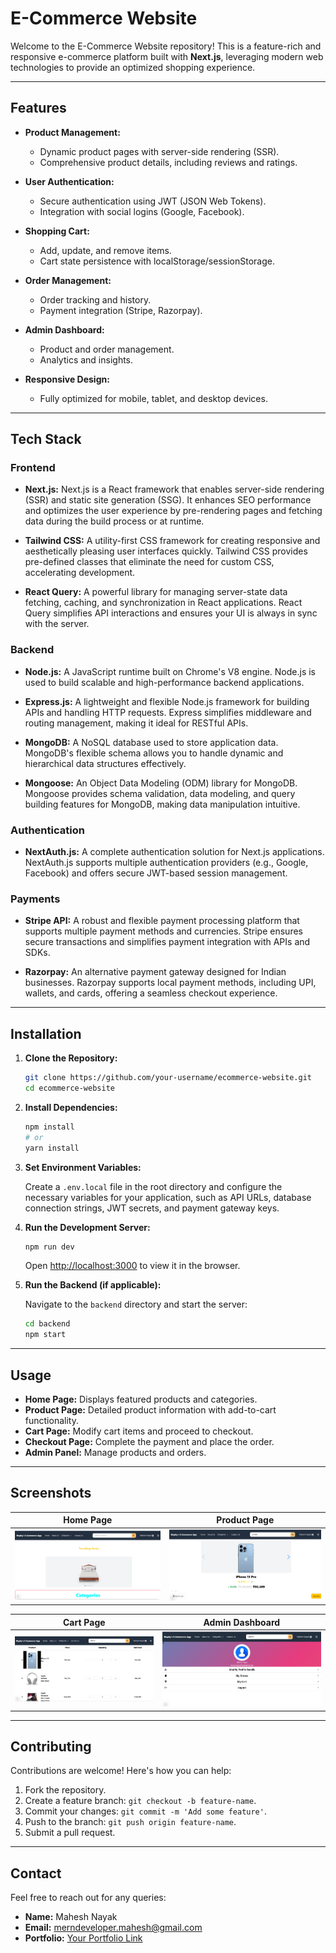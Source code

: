 # E-Commerce Website

Welcome to the E-Commerce Website repository! This is a feature-rich and responsive e-commerce platform built with **Next.js**, leveraging modern web technologies to provide an optimized shopping experience.

---

## Features

- **Product Management:**
  - Dynamic product pages with server-side rendering (SSR).
  - Comprehensive product details, including reviews and ratings.

- **User Authentication:**
  - Secure authentication using JWT (JSON Web Tokens).
  - Integration with social logins (Google, Facebook).

- **Shopping Cart:**
  - Add, update, and remove items.
  - Cart state persistence with localStorage/sessionStorage.

- **Order Management:**
  - Order tracking and history.
  - Payment integration (Stripe, Razorpay).

- **Admin Dashboard:**
  - Product and order management.
  - Analytics and insights.

- **Responsive Design:**
  - Fully optimized for mobile, tablet, and desktop devices.

---

## Tech Stack

### Frontend
- **Next.js:**
  Next.js is a React framework that enables server-side rendering (SSR) and static site generation (SSG). It enhances SEO performance and optimizes the user experience by pre-rendering pages and fetching data during the build process or at runtime.

- **Tailwind CSS:**
  A utility-first CSS framework for creating responsive and aesthetically pleasing user interfaces quickly. Tailwind CSS provides pre-defined classes that eliminate the need for custom CSS, accelerating development.

- **React Query:**
  A powerful library for managing server-state data fetching, caching, and synchronization in React applications. React Query simplifies API interactions and ensures your UI is always in sync with the server.

### Backend
- **Node.js:**
  A JavaScript runtime built on Chrome's V8 engine. Node.js is used to build scalable and high-performance backend applications.

- **Express.js:**
  A lightweight and flexible Node.js framework for building APIs and handling HTTP requests. Express simplifies middleware and routing management, making it ideal for RESTful APIs.

- **MongoDB:**
  A NoSQL database used to store application data. MongoDB's flexible schema allows you to handle dynamic and hierarchical data structures effectively.

- **Mongoose:**
  An Object Data Modeling (ODM) library for MongoDB. Mongoose provides schema validation, data modeling, and query building features for MongoDB, making data manipulation intuitive.

### Authentication
- **NextAuth.js:**
  A complete authentication solution for Next.js applications. NextAuth.js supports multiple authentication providers (e.g., Google, Facebook) and offers secure JWT-based session management.

### Payments
- **Stripe API:**
  A robust and flexible payment processing platform that supports multiple payment methods and currencies. Stripe ensures secure transactions and simplifies payment integration with APIs and SDKs.

- **Razorpay:**
  An alternative payment gateway designed for Indian businesses. Razorpay supports local payment methods, including UPI, wallets, and cards, offering a seamless checkout experience.

---

## Installation

1. **Clone the Repository:**

   ```bash
   git clone https://github.com/your-username/ecommerce-website.git
   cd ecommerce-website
   ```

2. **Install Dependencies:**

   ```bash
   npm install
   # or
   yarn install
   ```

3. **Set Environment Variables:**

   Create a `.env.local` file in the root directory and configure the necessary variables for your application, such as API URLs, database connection strings, JWT secrets, and payment gateway keys.

4. **Run the Development Server:**

   ```bash
   npm run dev
   ```

   Open [http://localhost:3000](http://localhost:3000) to view it in the browser.

5. **Run the Backend (if applicable):**

   Navigate to the `backend` directory and start the server:

   ```bash
   cd backend
   npm start
   ```

---

## Usage

- **Home Page:** Displays featured products and categories.
- **Product Page:** Detailed product information with add-to-cart functionality.
- **Cart Page:** Modify cart items and proceed to checkout.
- **Checkout Page:** Complete the payment and place the order.
- **Admin Panel:** Manage products and orders.

---

## Screenshots

| Home Page | Product Page |
|-----------|--------------|
| ![Home](./screenshots/home.png) | ![Product](./screenshots/product.png) |

| Cart Page | Admin Dashboard |
|-----------|------------------|
| ![Cart](./screenshots/cart.png) | ![Admin](./screenshots/admin.png) |

---

## Contributing

Contributions are welcome! Here's how you can help:

1. Fork the repository.
2. Create a feature branch: `git checkout -b feature-name`.
3. Commit your changes: `git commit -m 'Add some feature'`.
4. Push to the branch: `git push origin feature-name`.
5. Submit a pull request.

---

## Contact

Feel free to reach out for any queries:

- **Name:** Mahesh Nayak
- **Email:** [merndeveloper.mahesh@gmail.com](mailto:merndeveloper.mahesh@gmail.com)
- **Portfolio:** [Your Portfolio Link](#)
